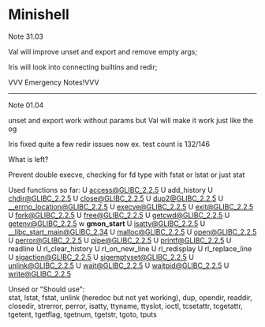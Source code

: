 # Minishell

Note 31.03

Val will improve unset and export and remove empty args;

Iris will look into connecting builtins and redir;

VVV Emergency Notes!VVV 

---------------------------------------

Note 01.04

unset and export work without params but Val will make it work just like the og

Iris fixed quite a few redir issues now ex. test count is 132/146

What is left?

Prevent double execve, checking for fd type with fstat or lstat or just stat

Used functions so far: 
                U access@GLIBC_2.2.5
                 U add_history
                 U chdir@GLIBC_2.2.5
                 U close@GLIBC_2.2.5
                 U dup2@GLIBC_2.2.5
                 U __errno_location@GLIBC_2.2.5
                 U execve@GLIBC_2.2.5
                 U exit@GLIBC_2.2.5
                 U fork@GLIBC_2.2.5
                 U free@GLIBC_2.2.5
                 U getcwd@GLIBC_2.2.5
                 U getenv@GLIBC_2.2.5
                 w __gmon_start__
                 U isatty@GLIBC_2.2.5
                 U __libc_start_main@GLIBC_2.34
                 U malloc@GLIBC_2.2.5
                 U open@GLIBC_2.2.5
                 U perror@GLIBC_2.2.5
                 U pipe@GLIBC_2.2.5
                 U printf@GLIBC_2.2.5
                 U readline
                 U rl_clear_history
                 U rl_on_new_line
                 U rl_redisplay
                 U rl_replace_line
                 U sigaction@GLIBC_2.2.5
                 U sigemptyset@GLIBC_2.2.5
                 U unlink@GLIBC_2.2.5
                 U wait@GLIBC_2.2.5
                 U waitpid@GLIBC_2.2.5
                 U write@GLIBC_2.2.5
                 
Unsed or "Should use":  
                        stat, lstat, fstat, unlink (heredoc but not yet working),
                        dup, opendir, readdir, closedir, strerror, perror, isatty,
                        ttyname, ttyslot, ioctl, tcsetattr, tcgetattr, tgetent, tgetflag,
                        tgetnum, tgetstr, tgoto, tputs
